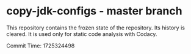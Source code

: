 # copy-jdk-configs - master branch

This repository contains the frozen state of the repository.
Its history is cleared. It is used only for static code
analysis with Codacy.

Commit Time: 1725324498